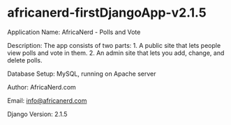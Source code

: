 # africanerd-firstDjangoApp-v2.1.5
 Application Name: AfricaNerd - Polls and Vote
 
 Description: The app consists of two parts:
    1. A public site that lets people view polls and vote in them.
    2. An admin site that lets you add, change, and delete polls.
    
 Database Setup: MySQL, running on Apache server
 
 Author: AfricaNerd.com
 
 Email: info@africanerd.com
 
 Django Version: 2.1.5
 
 
 
 


